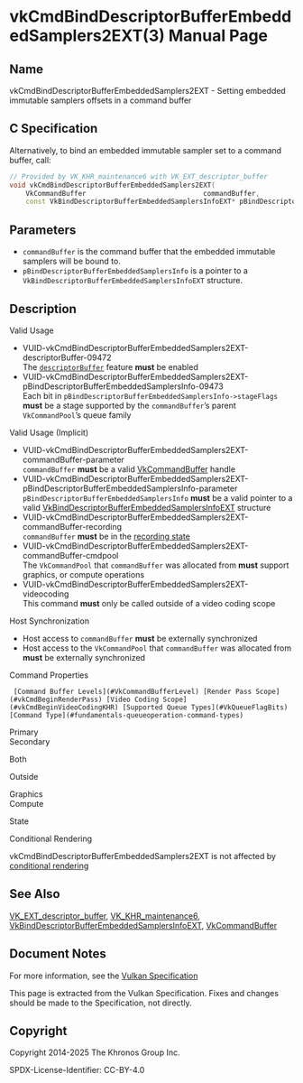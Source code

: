 # vkCmdBindDescriptorBufferEmbeddedSamplers2EXT(3) Manual Page

## Name

vkCmdBindDescriptorBufferEmbeddedSamplers2EXT - Setting embedded immutable samplers offsets in a command buffer



## [](#_c_specification)C Specification

Alternatively, to bind an embedded immutable sampler set to a command buffer, call:

```c++
// Provided by VK_KHR_maintenance6 with VK_EXT_descriptor_buffer
void vkCmdBindDescriptorBufferEmbeddedSamplers2EXT(
    VkCommandBuffer                             commandBuffer,
    const VkBindDescriptorBufferEmbeddedSamplersInfoEXT* pBindDescriptorBufferEmbeddedSamplersInfo);
```

## [](#_parameters)Parameters

- `commandBuffer` is the command buffer that the embedded immutable samplers will be bound to.
- `pBindDescriptorBufferEmbeddedSamplersInfo` is a pointer to a `VkBindDescriptorBufferEmbeddedSamplersInfoEXT` structure.

## [](#_description)Description

Valid Usage

- [](#VUID-vkCmdBindDescriptorBufferEmbeddedSamplers2EXT-descriptorBuffer-09472)VUID-vkCmdBindDescriptorBufferEmbeddedSamplers2EXT-descriptorBuffer-09472  
  The [`descriptorBuffer`](https://registry.khronos.org/vulkan/specs/latest/html/vkspec.html#features-descriptorBuffer) feature **must** be enabled
- [](#VUID-vkCmdBindDescriptorBufferEmbeddedSamplers2EXT-pBindDescriptorBufferEmbeddedSamplersInfo-09473)VUID-vkCmdBindDescriptorBufferEmbeddedSamplers2EXT-pBindDescriptorBufferEmbeddedSamplersInfo-09473  
  Each bit in `pBindDescriptorBufferEmbeddedSamplersInfo->stageFlags` **must** be a stage supported by the `commandBuffer`’s parent `VkCommandPool`’s queue family

Valid Usage (Implicit)

- [](#VUID-vkCmdBindDescriptorBufferEmbeddedSamplers2EXT-commandBuffer-parameter)VUID-vkCmdBindDescriptorBufferEmbeddedSamplers2EXT-commandBuffer-parameter  
  `commandBuffer` **must** be a valid [VkCommandBuffer](https://registry.khronos.org/vulkan/specs/latest/man/html/VkCommandBuffer.html) handle
- [](#VUID-vkCmdBindDescriptorBufferEmbeddedSamplers2EXT-pBindDescriptorBufferEmbeddedSamplersInfo-parameter)VUID-vkCmdBindDescriptorBufferEmbeddedSamplers2EXT-pBindDescriptorBufferEmbeddedSamplersInfo-parameter  
  `pBindDescriptorBufferEmbeddedSamplersInfo` **must** be a valid pointer to a valid [VkBindDescriptorBufferEmbeddedSamplersInfoEXT](https://registry.khronos.org/vulkan/specs/latest/man/html/VkBindDescriptorBufferEmbeddedSamplersInfoEXT.html) structure
- [](#VUID-vkCmdBindDescriptorBufferEmbeddedSamplers2EXT-commandBuffer-recording)VUID-vkCmdBindDescriptorBufferEmbeddedSamplers2EXT-commandBuffer-recording  
  `commandBuffer` **must** be in the [recording state](#commandbuffers-lifecycle)
- [](#VUID-vkCmdBindDescriptorBufferEmbeddedSamplers2EXT-commandBuffer-cmdpool)VUID-vkCmdBindDescriptorBufferEmbeddedSamplers2EXT-commandBuffer-cmdpool  
  The `VkCommandPool` that `commandBuffer` was allocated from **must** support graphics, or compute operations
- [](#VUID-vkCmdBindDescriptorBufferEmbeddedSamplers2EXT-videocoding)VUID-vkCmdBindDescriptorBufferEmbeddedSamplers2EXT-videocoding  
  This command **must** only be called outside of a video coding scope

Host Synchronization

- Host access to `commandBuffer` **must** be externally synchronized
- Host access to the `VkCommandPool` that `commandBuffer` was allocated from **must** be externally synchronized

Command Properties

     [Command Buffer Levels](#VkCommandBufferLevel) [Render Pass Scope](#vkCmdBeginRenderPass) [Video Coding Scope](#vkCmdBeginVideoCodingKHR) [Supported Queue Types](#VkQueueFlagBits) [Command Type](#fundamentals-queueoperation-command-types)

Primary  
Secondary

Both

Outside

Graphics  
Compute

State

Conditional Rendering

vkCmdBindDescriptorBufferEmbeddedSamplers2EXT is not affected by [conditional rendering](#drawing-conditional-rendering)

## [](#_see_also)See Also

[VK\_EXT\_descriptor\_buffer](https://registry.khronos.org/vulkan/specs/latest/man/html/VK_EXT_descriptor_buffer.html), [VK\_KHR\_maintenance6](https://registry.khronos.org/vulkan/specs/latest/man/html/VK_KHR_maintenance6.html), [VkBindDescriptorBufferEmbeddedSamplersInfoEXT](https://registry.khronos.org/vulkan/specs/latest/man/html/VkBindDescriptorBufferEmbeddedSamplersInfoEXT.html), [VkCommandBuffer](https://registry.khronos.org/vulkan/specs/latest/man/html/VkCommandBuffer.html)

## [](#_document_notes)Document Notes

For more information, see the [Vulkan Specification](https://registry.khronos.org/vulkan/specs/latest/html/vkspec.html#vkCmdBindDescriptorBufferEmbeddedSamplers2EXT)

This page is extracted from the Vulkan Specification. Fixes and changes should be made to the Specification, not directly.

## [](#_copyright)Copyright

Copyright 2014-2025 The Khronos Group Inc.

SPDX-License-Identifier: CC-BY-4.0